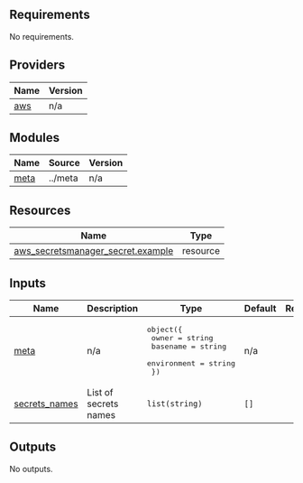 <!-- BEGIN_TF_DOCS -->
## Requirements

No requirements.

## Providers

| Name | Version |
|------|---------|
| <a name="provider_aws"></a> [aws](#provider\_aws) | n/a |

## Modules

| Name | Source | Version |
|------|--------|---------|
| <a name="module_meta"></a> [meta](#module\_meta) | ../meta | n/a |

## Resources

| Name | Type |
|------|------|
| [aws_secretsmanager_secret.example](https://registry.terraform.io/providers/hashicorp/aws/latest/docs/resources/secretsmanager_secret) | resource |

## Inputs

| Name | Description | Type | Default | Required |
|------|-------------|------|---------|:--------:|
| <a name="input_meta"></a> [meta](#input\_meta) | n/a | <pre>object({<br>    owner       = string<br>    basename    = string<br>    environment = string<br>  })</pre> | n/a | yes |
| <a name="input_secrets_names"></a> [secrets\_names](#input\_secrets\_names) | List of secrets names | `list(string)` | `[]` | no |

## Outputs

No outputs.
<!-- END_TF_DOCS -->